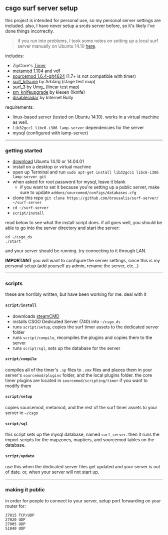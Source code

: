 ## csgo surf server setup

this project is intended for personal use, so my personal server settings are included. also, I have never setup a srcds server before, so it's likely i've done things incorrectly. 

> if you run into problems, I took some notes on setting up a local surf server manually on Ubuntu 14.10 [here](https://github.com/brousalis/surf-timer/blob/master/SERVER.md).

includes:

  - ZipCore's [Timer](http://github.com/zipcore/timer)
  - [metamod 1.104](https://www.sourcemm.net/) and vdf
  - [sourcemod 1.6.4-git4624](http://www.sourcemod.net/snapshots.php) (1.7+ is not compatible with timer)
  - [surf_kitsune](http://css.gamebanana.com/maps/179653) by Arblarg (stage test map)
  - [surf_3](http://csgo.gamebanana.com/maps/181256) by Umg_ (linear test map)
  - [sm_knifeupgrade](https://forums.alliedmods.net/showthread.php?p=2160622) by klexen (!knife)
  - [disableradar](https://forums.alliedmods.net/showthread.php?p=2138783) by Internet Bully

requirements:

  - linux-based server (tested on Ubuntu 14.10). works in a virtual machine as well.
  - `lib32gcc1 libc6-i386 lamp-server` dependencies for the server
  - mysql (configured with lamp-server)
    
---
### getting started

- [download](http://www.ubuntu.com/download/desktop) Ubuntu 14.10 or 14.04.01
- install on a desktop or virtual machine
- open up Terminal and run `sudo apt-get install lib32gcc1 libc6-i386 lamp-server git`
- when asked for root password for mysql, leave it blank
  - if you want to set it because you're setting up a public server, make sure to update `addons/sourcemod/configs/databases.cfg`
- clone this repo `git clone https://github.com/brousalis/surf-server/ ~/surf-server`
- `cd ~/surf-server` 
- `script/install`

read below to see what the install script does. if all goes well, you should be able to go into the server directory and start the server:

    cd ~/csgo_ds
    ./start
    
and your server should be running. try connecting to it through LAN. 

**IMPORTANT** you will want to configure the server settings, since this is my personal setup (add yourself as admin, rename the server, etc...)

---
### scripts
these are horribly written, but have been working for me. deal with it

#### `script/install`
- downloads [steamCMD](https://developer.valvesoftware.com/wiki/SteamCMD#Downloading_SteamCMD)
- installs CSGO Dedicated Server (740) into `~/csgo_ds`
- runs `script/setup`, copies the surf timer assets to the dedicated server folder
- runs `script/compile`, recompiles the plugins and copies them to the server
- runs `script/sql`, sets up the database for the server

#### `script/compile`
compiles all of the timer's `.sp` files to `.smx` files and places them in your server's `sourcemod/plugins` folder, and the local plugins folder. the core timer plugins are located in `sourcemod/scripting/timer` if you want to modify them

#### `script/setup`
copies sourcemod, metamod, and the rest of the surf timer assets to your server in `~/csgo`

#### `script/sql`
this script sets up the mysql database, named `surf_server`. then it runs the import scripts for the mapzones, maptiers, and sourcemod tables on the database.

#### `script/update`
use this when the dedicated server files get updated and your server is out of date. or, when your server will not start up.

---
### making it public
in order for people to connect to your server, setup port forwarding on your router for:

    27015 TCP/UDP
    27020 UDP
    27005 UDP
    51840 UDP
    
